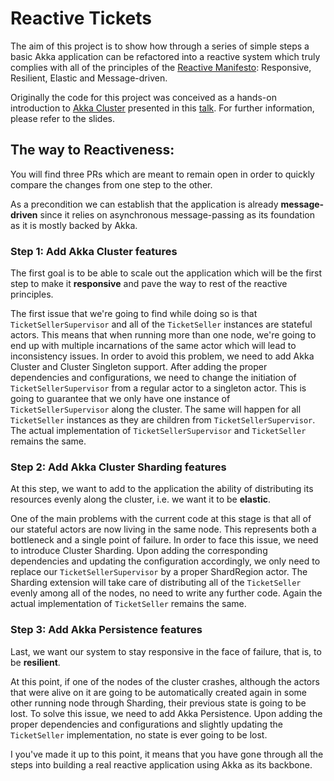 # Reactive Tickets

The aim of this project is to show how through a series of simple steps a basic Akka application can be refactored into a reactive system which truly complies with all of the principles of the [Reactive Manifesto]: Responsive, Resilient, Elastic and Message-driven. 

Originally the code for this project was conceived as a hands-on introduction to [Akka Cluster] presented in this [talk]. For further information, please refer to the slides.

## The way to Reactiveness:
You will find three PRs which are meant to remain open in order to quickly compare the changes from one step to the other.

As a precondition we can establish that the application is already **message-driven** since it relies on asynchronous message-passing as its foundation as it is mostly backed by Akka. 

### Step 1: Add Akka Cluster features
The first goal is to be able to scale out the application which will be the first step to make it **responsive** and pave the way to rest of the reactive principles.

The first issue that we're going to find while doing so is that `TicketSellerSupervisor` and all of the `TicketSeller` instances are stateful actors. This means that when running more than one node, we're going to end up with multiple incarnations of the same actor which will lead to inconsistency issues. In order to avoid this problem, we need to add Akka Cluster and Cluster Singleton support. After adding the proper dependencies and configurations, we need to change the initiation of `TicketSellerSupervisor` from a regular actor to a singleton actor. This is going to guarantee that we only have one instance of `TicketSellerSupervisor` along the cluster. The same will happen for all `TicketSeller` instances as they are children from `TicketSellerSupervisor`. The actual implementation of `TicketSellerSupervisor` and `TicketSeller` remains the same.

### Step 2: Add Akka Cluster Sharding features
At this step, we want to add to the application the ability of distributing its resources evenly along the cluster, i.e. we want it to be **elastic**. 

One of the main problems with the current code at this stage is that all of our stateful actors are now living in the same node. This represents both a bottleneck and a single point of failure. In order to face this issue, we need to introduce Cluster Sharding. Upon adding the corresponding dependencies and updating the configuration accordingly, we only need to replace our `TicketSellerSupervisor` by a proper ShardRegion actor. The Sharding extension will take care of distributing all of the `TicketSeller` evenly among all of the nodes, no need to write any further code. Again the actual implementation of `TicketSeller` remains the same.

### Step 3: Add Akka Persistence features
Last, we want our system to stay responsive in the face of failure, that is, to be **resilient**.

At this point, if one of the nodes of the cluster crashes, although the actors that were alive on it are going to be automatically created again in some other running node through Sharding, their previous state is going to be lost. To solve this issue, we need to add Akka Persistence. Upon adding the proper dependencies and configurations and slightly updating the `TicketSeller` implementation, no state is ever going to be lost.

I you've made it up to this point, it means that you have gone through all the steps into building a real reactive application using Akka as its backbone.

[Reactive Manifesto]: <https://www.reactivemanifesto.org/>
[Akka Cluster]: <https://doc.akka.io/docs/akka/2.5/scala/common/cluster.html>
[talk]: <http://slides.com/leonardoregnier/deck-da854491-3768-4722-b6f8-c2589194798f#/>